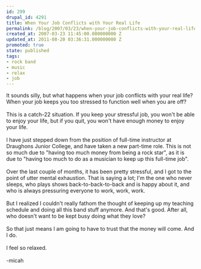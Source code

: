 ```yaml
---
id: 299
drupal_id: 4291
title: When Your Job Conflicts with Your Real Life
permalink: /blog/2007/03/23/when-your-job-conflicts-with-your-real-life/
created_at: 2007-03-23 11:45:00.000000000 Z
updated_at: 2011-08-20 03:36:31.000000000 Z
promoted: true
state: published
tags:
- rock band
- music
- relax
- job
---
```

It sounds silly, but what happens when your job conflicts with your real life? When your job keeps you too stressed to function well when you are off?<br /><br />This is a catch-22 situation. If you keep your stressful job, you won't be able to enjoy your life, but if you quit, you won't have enough money to enjoy your life.<br /><br />I have just stepped down from the position of full-time instructor at Draughons Junior College, and have taken a new part-time role. This is not so much due to "having too much money from being a rock star", as it is due to "having too much to do as a musician to keep up this full-time job".<br /><br />Over the last couple of months, it has been pretty stressful, and I got to the point of utter mental exhaustion. That is saying a lot; I'm the one who never sleeps, who plays shows back-to-back-to-back and is happy about it, and who is always pressuring everyone to work, work, work.<br /><br />But I realized I couldn't really fathom the thought of keeping up my teaching schedule and doing all this band stuff anymore. And that's good. After all, who doesn't want to be kept busy doing what they love?<br /><br />So that just means I am going to have to trust that the money will come. And I do.<br /><br />I feel so relaxed.<br /><br />-micah
